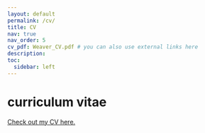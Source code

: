 ```yaml
---
layout: default
permalink: /cv/
title: CV
nav: true
nav_order: 5
cv_pdf: Weaver_CV.pdf # you can also use external links here
description: 
toc:
  sidebar: left
---
```

# curriculum vitae

<a href="path/to/yourfile.pdf" target="_blank">Check out my CV here.</a>